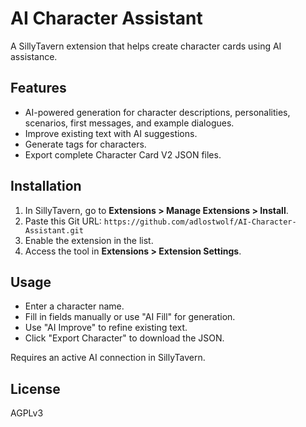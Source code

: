 # AI Character Assistant

A SillyTavern extension that helps create character cards using AI assistance.

## Features
- AI-powered generation for character descriptions, personalities, scenarios, first messages, and example dialogues.
- Improve existing text with AI suggestions.
- Generate tags for characters.
- Export complete Character Card V2 JSON files.

## Installation
1. In SillyTavern, go to **Extensions > Manage Extensions > Install**.
2. Paste this Git URL: `https://github.com/adlostwolf/AI-Character-Assistant.git`
3. Enable the extension in the list.
4. Access the tool in **Extensions > Extension Settings**.

## Usage
- Enter a character name.
- Fill in fields manually or use "AI Fill" for generation.
- Use "AI Improve" to refine existing text.
- Click "Export Character" to download the JSON.

Requires an active AI connection in SillyTavern.

## License
AGPLv3